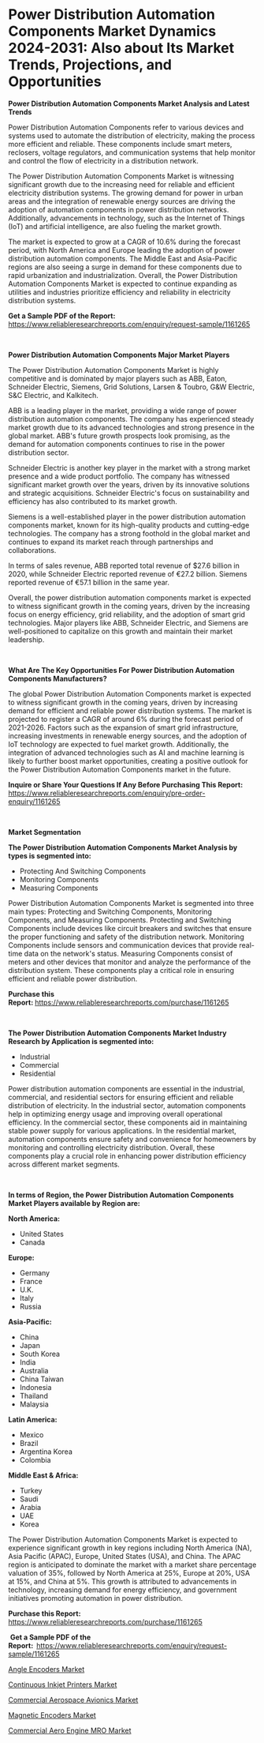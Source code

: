 <p><h1>Power Distribution Automation Components Market Dynamics 2024-2031: Also about Its Market Trends, Projections, and Opportunities</h1></p><p><strong>Power Distribution Automation Components Market Analysis and Latest Trends</strong></p>
<p><p>Power Distribution Automation Components refer to various devices and systems used to automate the distribution of electricity, making the process more efficient and reliable. These components include smart meters, reclosers, voltage regulators, and communication systems that help monitor and control the flow of electricity in a distribution network.</p><p>The Power Distribution Automation Components Market is witnessing significant growth due to the increasing need for reliable and efficient electricity distribution systems. The growing demand for power in urban areas and the integration of renewable energy sources are driving the adoption of automation components in power distribution networks. Additionally, advancements in technology, such as the Internet of Things (IoT) and artificial intelligence, are also fueling the market growth.</p><p>The market is expected to grow at a CAGR of 10.6% during the forecast period, with North America and Europe leading the adoption of power distribution automation components. The Middle East and Asia-Pacific regions are also seeing a surge in demand for these components due to rapid urbanization and industrialization. Overall, the Power Distribution Automation Components Market is expected to continue expanding as utilities and industries prioritize efficiency and reliability in electricity distribution systems.</p></p>
<p><strong>Get a Sample PDF of the Report:&nbsp;</strong> <a href="https://www.reliableresearchreports.com/enquiry/request-sample/1161265">https://www.reliableresearchreports.com/enquiry/request-sample/1161265</a></p>
<p>&nbsp;</p>
<p><strong>Power Distribution Automation Components Major Market Players</strong></p>
<p><p>The Power Distribution Automation Components Market is highly competitive and is dominated by major players such as ABB, Eaton, Schneider Electric, Siemens, Grid Solutions, Larsen & Toubro, G&W Electric, S&C Electric, and Kalkitech.</p><p>ABB is a leading player in the market, providing a wide range of power distribution automation components. The company has experienced steady market growth due to its advanced technologies and strong presence in the global market. ABB's future growth prospects look promising, as the demand for automation components continues to rise in the power distribution sector.</p><p>Schneider Electric is another key player in the market with a strong market presence and a wide product portfolio. The company has witnessed significant market growth over the years, driven by its innovative solutions and strategic acquisitions. Schneider Electric's focus on sustainability and efficiency has also contributed to its market growth.</p><p>Siemens is a well-established player in the power distribution automation components market, known for its high-quality products and cutting-edge technologies. The company has a strong foothold in the global market and continues to expand its market reach through partnerships and collaborations.</p><p>In terms of sales revenue, ABB reported total revenue of $27.6 billion in 2020, while Schneider Electric reported revenue of €27.2 billion. Siemens reported revenue of €57.1 billion in the same year.</p><p>Overall, the power distribution automation components market is expected to witness significant growth in the coming years, driven by the increasing focus on energy efficiency, grid reliability, and the adoption of smart grid technologies. Major players like ABB, Schneider Electric, and Siemens are well-positioned to capitalize on this growth and maintain their market leadership.</p></p>
<p>&nbsp;</p>
<p><strong>What Are The Key Opportunities For Power Distribution Automation Components Manufacturers?</strong></p>
<p><p>The global Power Distribution Automation Components market is expected to witness significant growth in the coming years, driven by increasing demand for efficient and reliable power distribution systems. The market is projected to register a CAGR of around 6% during the forecast period of 2021-2026. Factors such as the expansion of smart grid infrastructure, increasing investments in renewable energy sources, and the adoption of IoT technology are expected to fuel market growth. Additionally, the integration of advanced technologies such as AI and machine learning is likely to further boost market opportunities, creating a positive outlook for the Power Distribution Automation Components market in the future.</p></p>
<p><strong>Inquire or Share Your Questions If Any Before Purchasing This Report:</strong> <a href="https://www.reliableresearchreports.com/enquiry/pre-order-enquiry/1161265">https://www.reliableresearchreports.com/enquiry/pre-order-enquiry/1161265</a></p>
<p>&nbsp;</p>
<p><strong>Market Segmentation</strong></p>
<p><strong>The Power Distribution Automation Components Market Analysis by types is segmented into:</strong></p>
<p><ul><li>Protecting And Switching Components</li><li>Monitoring Components</li><li>Measuring Components</li></ul></p>
<p><p>Power Distribution Automation Components Market is segmented into three main types: Protecting and Switching Components, Monitoring Components, and Measuring Components. Protecting and Switching Components include devices like circuit breakers and switches that ensure the proper functioning and safety of the distribution network. Monitoring Components include sensors and communication devices that provide real-time data on the network's status. Measuring Components consist of meters and other devices that monitor and analyze the performance of the distribution system. These components play a critical role in ensuring efficient and reliable power distribution.</p></p>
<p><strong>Purchase this Report:&nbsp;</strong><a href="https://www.reliableresearchreports.com/purchase/1161265">https://www.reliableresearchreports.com/purchase/1161265</a></p>
<p>&nbsp;</p>
<p><strong>The Power Distribution Automation Components Market Industry Research by Application is segmented into:</strong></p>
<p><ul><li>Industrial</li><li>Commercial</li><li>Residential</li></ul></p>
<p><p>Power distribution automation components are essential in the industrial, commercial, and residential sectors for ensuring efficient and reliable distribution of electricity. In the industrial sector, automation components help in optimizing energy usage and improving overall operational efficiency. In the commercial sector, these components aid in maintaining stable power supply for various applications. In the residential market, automation components ensure safety and convenience for homeowners by monitoring and controlling electricity distribution. Overall, these components play a crucial role in enhancing power distribution efficiency across different market segments.</p></p>
<p>&nbsp;</p>
<p><strong>In terms of Region, the Power Distribution Automation Components Market Players available by Region are:</strong></p>
<p>
    <p> <strong> North America: </strong>
        <ul>
            <li>United States</li>
            <li>Canada</li>
        </ul>
        </p> 
    <p> <strong> Europe: </strong>
        <ul>
            <li>Germany</li>
            <li>France</li>
            <li>U.K.</li>
            <li>Italy</li>
            <li>Russia</li>
        </ul>
        </p> 
    <p> <strong> Asia-Pacific: </strong>
        <ul>
            <li>China</li>
            <li>Japan</li>
            <li>South Korea</li>
            <li>India</li>
            <li>Australia</li>
            <li>China Taiwan</li>
            <li>Indonesia</li>
            <li>Thailand</li>
            <li>Malaysia</li>
        </ul>
        </p> 
    <p> <strong> Latin America: </strong>
        <ul>
            <li>Mexico</li>
            <li>Brazil</li>
            <li>Argentina Korea</li>
            <li>Colombia</li>
        </ul>
        </p> 
    <p> <strong> Middle East & Africa: </strong>
        <ul>
            <li>Turkey</li>
            <li>Saudi</li>
            <li>Arabia</li>
            <li>UAE</li>
            <li>Korea</li>
        </ul>
    </p>
    </p>
<p><p>The Power Distribution Automation Components Market is expected to experience significant growth in key regions including North America (NA), Asia Pacific (APAC), Europe, United States (USA), and China. The APAC region is anticipated to dominate the market with a market share percentage valuation of 35%, followed by North America at 25%, Europe at 20%, USA at 15%, and China at 5%. This growth is attributed to advancements in technology, increasing demand for energy efficiency, and government initiatives promoting automation in power distribution.</p></p>
<p><strong>Purchase this Report: </strong><a href="https://www.reliableresearchreports.com/purchase/1161265">https://www.reliableresearchreports.com/purchase/1161265</a></p>
<p>&nbsp;<strong>Get a Sample PDF of the Report:&nbsp;&nbsp;</strong><a href="https://www.reliableresearchreports.com/enquiry/request-sample/1161265">https://www.reliableresearchreports.com/enquiry/request-sample/1161265</a></p>
<p><strong></strong></p>
<p><p><a href="https://medium.com/@markkautzer09/angle-encoders-market-size-market-outlook-and-market-forecast-2024-to-2031-1e8ba36366a2">Angle Encoders Market</a></p><p><a href="https://medium.com/@markkautzer09/continuous-inkjet-printers-market-trends-and-market-analysis-forecasted-for-period-2024-2031-581d77361398">Continuous Inkjet Printers Market</a></p><p><a href="https://github.com/jaidynmorantestelletmjzya/Market-Research-Report-List-1/blob/main/commercial-aerospace-avionics-market.md">Commercial Aerospace Avionics Market</a></p><p><a href="https://medium.com/@markkautzer09/magnetic-encoders-market-analysis-and-sze-forecasted-for-period-from-2024-to-2031-ad1ed1ce9b44">Magnetic Encoders Market</a></p><p><a href="https://github.com/ruddyyedelwadw/Market-Research-Report-List-1/blob/main/commercial-aero-engine-mro-market.md">Commercial Aero Engine MRO Market</a></p></p>